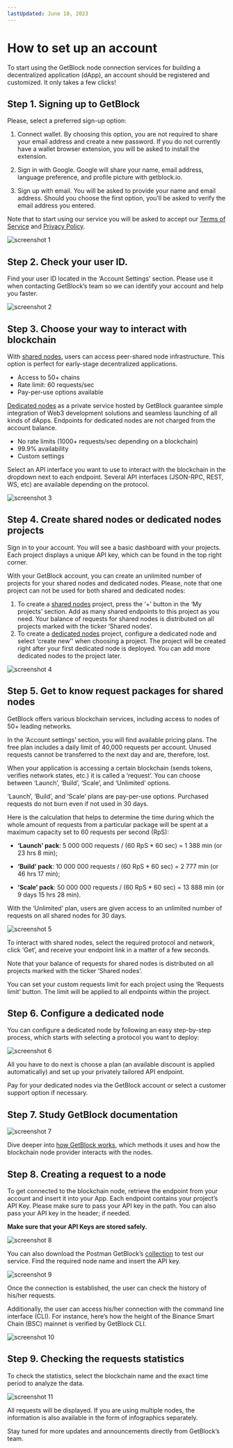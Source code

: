 ```yaml
---
lastUpdated: June 10, 2023
---
```


# How to set up an account

To start using the GetBlock node connection services for building a decentralized application (dApp), an account should be registered and customized. It only takes a few clicks!

## Step 1. Signing up to GetBlock

Please, select a preferred sign-up option:

1. Connect wallet. By choosing this option, you are not required to share your email address and create a new password. If you do not currently have a wallet browser extension, you will be asked to install the extension.

2. Sign in with Google. Google will share your name, email address, language preference, and profile picture with getblock.io.

3. Sign up with email. You will be asked to provide your name and email address. Should you choose the first option, you’ll be asked to verify the email address you entered.

Note that to start using our service you will be asked to accept our [Terms of Service](https://getblock.io/terms-of-service/) and [Privacy Policy](https://getblock.io/privacy-policy/).

![screenshot 1](https://storage.getblock.io/web/docs/get-started/how-to-setup-account/screenshot_1.webp)

## Step 2. Check your user ID.

Find your user ID located in the ‘Account Settings’ section. Please use it when contacting GetBlock’s team so we can identify your account and help you faster.

![screenshot 2](https://storage.getblock.io/web/docs/get-started/how-to-setup-account/screenshot_2.webp)

## Step 3. Choose your way to interact with blockchain

With [shared nodes](https://getblock.io/nodes/), users can access peer-shared node infrastructure. This option is perfect for early-stage decentralized applications.

- Access to 50+ chains
- Rate limit: 60 requests/sec
- Pay-per-use options available

[Dedicated nodes](https://getblock.io/dedicated-nodes/) as a private service hosted by GetBlock guarantee simple integration of Web3 development solutions and seamless launching of all kinds of dApps. Endpoints for dedicated nodes are not charged from the account balance.

- No rate limits (1000+ requests/sec depending on a blockchain)
- 99.9% availability
- Custom settings

Select an API interface you want to use to interact with the blockchain in the dropdown next to each endpoint. Several API interfaces (JSON-RPC, REST, WS, etc) are available depending on the protocol.

![screenshot 3](https://storage.getblock.io/web/docs/get-started/how-to-setup-account/screenshot_3.webp)

## Step 4. Create shared nodes or dedicated nodes projects

Sign in to your account. You will see a basic dashboard with your projects. Each project displays a unique API key, which can be found in the top right corner.

With your GetBlock account, you can create an unlimited number of projects for your shared nodes and dedicated nodes. Please, note that one project can not be used for both shared and dedicated nodes:

1. To create a [shared nodes](https://getblock.io/nodes/) project, press the ‘+’ button in the ‘My projects’ section. Add as many shared endpoints to this project as you need. Your balance of requests for shared nodes is distributed on all projects marked with the ticker ‘Shared nodes’.
2. To create a [dedicated nodes](https://getblock.io/dedicated-nodes/) project, configure a dedicated node and select ‘create new’' when choosing a project. The project will be created right after your first dedicated node is deployed. You can add more dedicated nodes to the project later.

![screenshot 4](https://storage.getblock.io/web/docs/get-started/how-to-setup-account/screenshot_4.webp)

## Step 5. Get to know request packages for shared nodes

GetBlock offers various blockchain services, including access to nodes of 50+ leading networks.

In the ‘Account settings’ section, you will find available pricing plans. The free plan includes a daily limit of 40,000 requests per account. Unused requests cannot be transferred to the next day and are, therefore, lost.

When your application is accessing a certain blockchain (sends tokens, verifies network states, etc.) it is called a ‘request’. You can choose between ‘Launch’, ‘Build’, ‘Scale’, and ‘Unlimited’ options.

‘Launch’, ‘Build’, and ‘Scale’ plans are pay-per-use options. Purchased requests do not burn even if not used in 30 days.

Here is the calculation that helps to determine the time during which the whole amount of requests from a particular package will be spent at a maximum capacity set to 60 requests per second (RpS):

- **‘Launch’ pack**: 5 000 000 requests / (60 RpS * 60 sec) = 1 388 min (or 23 hrs 8 min);

- **‘Build’ pack**: 10 000 000 requests / (60 RpS * 60 sec) = 2 777 min (or 46 hrs 17 min);

- **‘Scale’ pack**: 50 000 000 requests / (60 RpS * 60 sec) = 13 888 min (or 9 days 15 hrs 28 min).

With the ‘Unlimited’ plan, users are given access to an unlimited number of requests on all shared nodes for 30 days.

![screenshot 5](https://storage.getblock.io/web/docs/get-started/how-to-setup-account/screenshot_5.webp)

To interact with shared nodes, select the required protocol and network, click ‘Get’, and receive your endpoint link in a matter of a few seconds.

Note that your balance of requests for shared nodes is distributed on all projects marked with the ticker ‘Shared nodes’.

You can set your custom requests limit for each project using the ‘Requests limit’ button. The limit will be applied to all endpoints within the project.

## Step 6. Configure a dedicated node

You can configure a dedicated node by following an easy step-by-step process, which starts with selecting a protocol you want to deploy:

![screenshot 6](https://storage.getblock.io/web/docs/get-started/how-to-setup-account/screenshot_6.webp)

All you have to do next is choose a plan (an available discount is applied automatically) and set up your privately tailored API endpoint.

Pay for your dedicated nodes via the GetBlock account or select a customer support option if necessary.

## Step 7. Study GetBlock documentation

![screenshot 7](https://storage.getblock.io/web/docs/get-started/how-to-setup-account/screenshot_7.webp)

Dive deeper into [how GetBlock works](https://getblock.io/docs/), which methods it uses and how the blockchain node provider interacts with the nodes.

## Step 8. Creating a request to a node

To get connected to the blockchain node, retrieve the endpoint from your account and insert it into your App. Each endpoint contains your project’s API Key. Please make sure to pass your API key in the path. You can also pass your API key in the header; if needed.

**Make sure that your API Keys are stored safely.**

![screenshot 8](https://storage.getblock.io/web/docs/get-started/how-to-setup-account/screenshot_8.webp)

You can also download the Postman GetBlock’s [collection](https://documenter.getpostman.com/view/12951625/TWDTNKP9) to test our service. Find the required node name and insert the API key.

![screenshot 9](https://storage.getblock.io/web/docs/get-started/how-to-setup-account/screenshot_9.webp)

Once the connection is established, the user can check the history of his/her requests.

Additionally, the user can access his/her connection with the command line interface (CLI). For instance, here’s how the height of the Binance Smart Chain (BSC) mainnet is verified by GetBlock CLI.

![screenshot 10](https://storage.getblock.io/web/docs/get-started/how-to-setup-account/screenshot_10.webp)

## Step 9. Checking the requests statistics

To check the statistics, select the blockchain name and the exact time period to analyze the data.

![screenshot 11](https://storage.getblock.io/web/docs/get-started/how-to-setup-account/screenshot_11.webp)

All requests will be displayed. If you are using multiple nodes, the information is also available in the form of infographics separately.

Stay tuned for more updates and announcements directly from GetBlock’s team.
